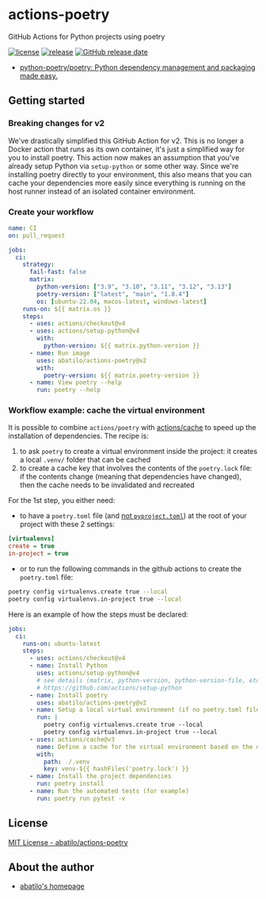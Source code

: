 # actions-poetry
GitHub Actions for Python projects using poetry

[![license](https://img.shields.io/github/license/abatilo/actions-poetry.svg)](https://github.com/abatilo/actions-poetry/blob/master/LICENSE)
[![release](https://img.shields.io/github/release/abatilo/actions-poetry.svg)](https://github.com/abatilo/actions-poetry/releases/latest)
[![GitHub release date](https://img.shields.io/github/release-date/abatilo/actions-poetry.svg)](https://github.com/abatilo/actions-poetry/releases)

- [python-poetry/poetry: Python dependency management and packaging made easy.](https://github.com/python-poetry/poetry)

## Getting started

### Breaking changes for v2

We've drastically simplified this GitHub Action for v2.
This is no longer a Docker action that runs as its own container,
it's just a simplified way for you to install poetry.
This action now makes an assumption that you've already setup Python via `setup-python` or some other way.
Since we're installing poetry directly to your environment,
this also means that you can cache your dependencies more easily since everything is running on the host runner instead of an isolated container environment.

### Create your workflow

```yaml
name: CI
on: pull_request

jobs:
  ci:
    strategy:
      fail-fast: false
      matrix:
        python-version: ["3.9", "3.10", "3.11", "3.12", "3.13"]
        poetry-version: ["latest", "main", "1.8.4"]
        os: [ubuntu-22.04, macos-latest, windows-latest]
    runs-on: ${{ matrix.os }}
    steps:
      - uses: actions/checkout@v4
      - uses: actions/setup-python@v4
        with:
          python-version: ${{ matrix.python-version }}
      - name: Run image
        uses: abatilo/actions-poetry@v2
        with:
          poetry-version: ${{ matrix.poetry-version }}
      - name: View poetry --help
        run: poetry --help
```

### Workflow example: cache the virtual environment

It is possible to combine `actions/poetry` with [actions/cache](https://github.com/actions/cache) to speed up the installation of dependencies.
The recipe is:

1. to ask `poetry` to create a virtual environment inside the project:
it creates a local `.venv/` folder that can be cached
2. to create a cache key that involves the contents of the `poetry.lock` file:
if the contents change (meaning that dependencies have changed), then the cache needs to be invalidated and recreated

For the 1st step, you either need:

- to have a `poetry.toml` file
  (and [not `pyproject.toml`](https://github.com/python-poetry/poetry/issues/2937))
  at the root of your project with these 2 settings:

```ini
[virtualenvs]
create = true
in-project = true
```

- or to run the following commands in the github actions to create the `poetry.toml` file:

```sh
poetry config virtualenvs.create true --local
poetry config virtualenvs.in-project true --local
```

Here is an example of how the steps must be declared:

```yaml
jobs:
  ci:
    runs-on: ubuntu-latest
    steps:
      - uses: actions/checkout@v4
      - name: Install Python
        uses: actions/setup-python@v4
        # see details (matrix, python-version, python-version-file, etc.)
        # https://github.com/actions/setup-python
      - name: Install poetry
        uses: abatilo/actions-poetry@v2
      - name: Setup a local virtual environment (if no poetry.toml file)
        run: |
          poetry config virtualenvs.create true --local
          poetry config virtualenvs.in-project true --local
      - uses: actions/cache@v3
        name: Define a cache for the virtual environment based on the dependencies lock file
        with:
          path: ./.venv
          key: venv-${{ hashFiles('poetry.lock') }}
      - name: Install the project dependencies
        run: poetry install
      - name: Run the automated tests (for example)
        run: poetry run pytest -v
```

## License

[MIT License - abatilo/actions-poetry]

[MIT License - abatilo/actions-poetry]: https://github.com/abatilo/actions-poetry/blob/master/LICENSE

## About the author

- [abatilo's homepage](https://www.aaronbatilo.dev/)
